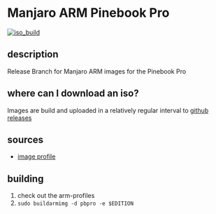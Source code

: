 # Manjaro ARM Pinebook Pro
[![iso_build](https://github.com/manjaro-arm/pbpro-images/workflows/image_build_all/badge.svg)](https://github.com/manjaro-arm/pbpro-images/actions)

## description

Release Branch for Manjaro ARM images for the Pinebook Pro

## where can I download an iso?

Images are build and uploaded in a relatively regular interval to [github releases](https://github.com/manjaro-arm/pinebook-pro-images/releases)

## sources

- [image profile](https://github.com/manjaro-pinephone/arm-profiles)

## building

1. check out the arm-profiles
2. `sudo buildarmimg -d pbpro -e $EDITION`
